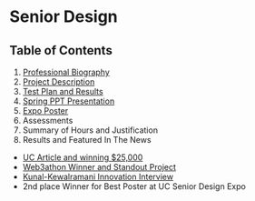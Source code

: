 # Senior Design

## Table of Contents

1. [Professional Biography](https://github.com/Kunalkrk/SeniorDesign/blob/main/ProfessionalBiography.md)
2. [Project Description](https://github.com/Kunalkrk/SeniorDesign/blob/main/Project-Description.md)
3. [Test Plan and Results](https://github.com/Kunalkrk/SeniorDesign/blob/main/TestPlan.md)
4. [Spring PPT Presentation](https://docs.google.com/presentation/d/1hpCTVpuqlhDYpJtbH3zVWwCaSvv8Bow_eG0KBHfq-yg/edit?usp=sharing)
5. [Expo Poster](https://mailuc-my.sharepoint.com/:b:/g/personal/kewalrkr_mail_uc_edu/EVAIWJN17fJPgyjwks8UpuAB6DbWekCPeww-Hb1fjQ70LQ?e=uzVNkU)
6. Assessments
7. Summary of Hours and Justification
8. Results and Featured In The News
 * [UC Article and winning $25,000](https://www.uc.edu/news/articles/2022/11/uc-team-wins-first-place-in-international-hackathon.html)
 * [Web3athon Winner and Standout Project](https://www.prnewswire.com/news-releases/web3athon--the-largest-multi-chain-people-first-crypto-hackathon--announces-32-winners-and-15-standouts-301656982.html)
 * [Kunal-Kewalramani Innovation Interview](https://www.youtube.com/watch?v=KXiBAh7FGlo)
 * 2nd place Winner for Best Poster at UC Senior Design Expo


